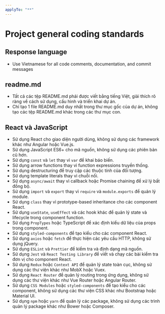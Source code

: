 ```yaml
---
applyTo: "**"
---
```

# Project general coding standards
## Response language
- Use Vietnamese for all code comments, documentation, and commit messages

## readme.md
- Tất cả các tệp README.md phải được viết bằng tiếng Việt, giải thích rõ ràng về cách sử dụng, cấu hình và triển khai dự án.
- Chỉ tạo 1 file README.md duy nhất trong thư mục gốc của dự án, không tạo các tệp README.md khác trong các thư mục con.

## React và JavaScript
- Sử dụng React cho giao diện người dùng, không sử dụng các framework khác như Angular hoặc Vue.js.
- Sử dụng JavaScript ES6+ cho mã nguồn, không sử dụng các phiên bản cũ hơn.
- Sử dụng `const` và `let` thay vì              `var` để khai báo biến.
- Sử dụng arrow functions thay vì function expressions truyền thống.
- Sử dụng destructuring để truy cập các thuộc tính của đối tượng.
- Sử dụng template literals thay vì chuỗi nối.              
- Sử dụng `async/await` thay vì callback hoặc Promise chaining để xử lý bất đồng bộ.
- Sử dụng `import` và `export` thay vì `require` và `module.exports` để quản lý module.
- Sử dụng `class` thay vì prototype-based inheritance cho các component React.
- Sử dụng `useState`, `useEffect` và các hook khác để quản lý state và lifecycle trong component function.
- Sử dụng `PropTypes` hoặc TypeScript để xác định kiểu dữ liệu của props trong component.
- Sử dụng `styled-components` để tạo kiểu cho các component React.
- Sử dụng `axios` hoặc `fetch` để thực hiện các yêu cầu HTTP, không sử dụng jQuery.
- Sử dụng `ESLint` và `Prettier` để kiểm tra và định dạng mã nguồn.
- Sử dụng `Jest` và `React Testing Library` để viết và chạy các bài kiểm tra đơn vị cho component React.
- Sử dụng `Redux` hoặc `Context API` để quản lý state toàn cục, không sử dụng các thư viện khác như MobX hoặc Vuex.
- Sử dụng `React Router` để quản lý routing trong ứng dụng, không sử dụng các thư viện khác như Vue Router hoặc Angular Router.
- Sử dụng `CSS Modules` hoặc `styled-components` để tạo kiểu cho các component, không sử dụng các thư viện CSS khác như Bootstrap hoặc Material UI. 
- Sử dụng `npm` hoặc `yarn` để quản lý các package, không sử dụng các trình quản lý package khác như Bower hoặc Composer.
